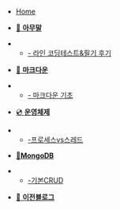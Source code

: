 - [Home](_coverpage.md)

- [🐴 **아무말**]()
- - [- 라인 코딩테스트&필기 후기](./tmi/lineTest.md)

- [📌 **마크다운**]()
- - [- 마크다운 기초](./markdown/00_markdown_basic.md)

- [💿 **운영체제**]()
- - [-프로세스vs스레드](./OS/threadVsProcess.md)

- [🍋**MongoDB**]()
- - [-기본CRUD](./mongodb/CRUD.md)


- [🙈 **이전블로그**](https://lizarmong-water.tistory.com/)